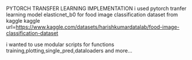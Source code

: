 PYTORCH TRANSFER LEARNING IMPLEMENTATION
i used pytorch tranfer learning model elasticnet_b0 for food image classification dataset from kaggle 
kaggle 
url=https://www.kaggle.com/datasets/harishkumardatalab/food-image-classification-dataset

i wanted to use modular scripts for functions training,plotting,single_pred,dataloaders and more...


